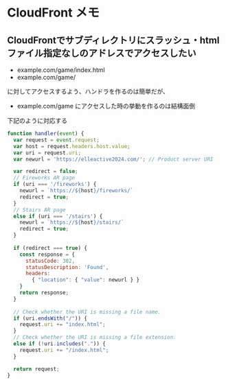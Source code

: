 # CloudFront メモ

## CloudFrontでサブディレクトリにスラッシュ・htmlファイル指定なしのアドレスでアクセスしたい
- example.com/game/index.html
- example.com/game/

に対してアクセスするよう、ハンドラを作るのは簡単だが、
- example.com/game
にアクセスした時の挙動を作るのは結構面倒


下記のように対応する
```javascript
function handler(event) {
  var request = event.request;
  var host = request.headers.host.value;
  var uri = request.uri;
  var newurl = 'https://elleactive2024.com/'; // Product server URI

  var redirect = false;
  // Fireworks AR page
  if (uri === '/fireworks') {
    newurl = `https://${host}/fireworks/`
    redirect = true;
  }
  // Stairs AR page
  else if (uri === '/stairs') {
    newurl = `https://${host}/stairs/`
    redirect = true;
  }
  
  if (redirect === true) {
    const response = {
      statusCode: 302,
      statusDescription: 'Found',
      headers:
        { "location": { "value": newurl } }
    }
    return response;
  }
  
  // Check whether the URI is missing a file name.
  if (uri.endsWith("/")) {
    request.uri += "index.html";
  }
  // Check whether the URI is missing a file extension.
  else if (!uri.includes(".")) {
    request.uri += "/index.html";
  }

  return request;
}
```